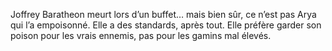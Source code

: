 Joffrey Baratheon meurt lors d’un buffet… mais bien sûr, ce n’est pas Arya qui l’a empoisonné. 
Elle a des standards, après tout. Elle préfère garder son poison pour les vrais ennemis, pas pour les gamins mal élevés.
